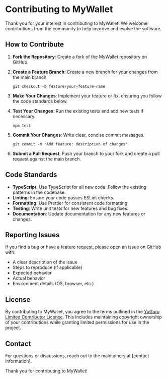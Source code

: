 # Contributing to MyWallet

Thank you for your interest in contributing to MyWallet! We welcome contributions from the community to help improve and evolve the software.

## How to Contribute

1. **Fork the Repository**: Create a fork of the MyWallet repository on GitHub.

2. **Create a Feature Branch**: Create a new branch for your changes from the main branch.
   ```
   git checkout -b feature/your-feature-name
   ```

3. **Make Your Changes**: Implement your feature or fix, ensuring you follow the code standards below.

4. **Test Your Changes**: Run the existing tests and add new tests if necessary.
   ```
   npm test
   ```

5. **Commit Your Changes**: Write clear, concise commit messages.
   ```
   git commit -m "Add feature: description of changes"
   ```

6. **Submit a Pull Request**: Push your branch to your fork and create a pull request against the main branch.

## Code Standards

- **TypeScript**: Use TypeScript for all new code. Follow the existing patterns in the codebase.
- **Linting**: Ensure your code passes ESLint checks.
- **Formatting**: Use Prettier for consistent code formatting.
- **Testing**: Write unit tests for new features and bug fixes.
- **Documentation**: Update documentation for any new features or changes.

## Reporting Issues

If you find a bug or have a feature request, please open an issue on GitHub with:
- A clear description of the issue
- Steps to reproduce (if applicable)
- Expected behavior
- Actual behavior
- Environment details (OS, browser, etc.)

## License

By contributing to MyWallet, you agree to the terms outlined in the [YoGuru Limited Contributor License](LICENSE.md). This includes maintaining copyright ownership of your contributions while granting limited permissions for use in the project.

## Contact

For questions or discussions, reach out to the maintainers at [contact information].

Thank you for contributing to MyWallet!